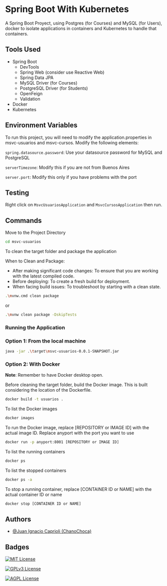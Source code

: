 # Spring Boot With Kubernetes

A Spring Boot Proyect, using Postgres (for Courses) and MySQL (for Users), docker to isolate applications in containers and Kubernetes to handle that containers.

[//]: # (## Screenshots)

[//]: # ()
[//]: # (![WoT App Screenshot]&#40;images/img-home.png&#41;)

[//]: # ()
[//]: # (![WoT App Screenshot]&#40;images/img-products.png&#41;)

[//]: # ()
[//]: # (![WoT App Screenshot]&#40;images/img-cart.png&#41;)

## Tools Used

- Spring Boot
  - DevTools
  - Spring Web (consider use Reactive Web)
  - Spring Data JPA
  - MySQL Driver (for Courses)
  - PostgreSQL Driver (for Students)
  - OpenFeign
  - Validation
- Docker
- Kubernetes


## Environment Variables

To run this project, you will need to modify the application.properties in msvc-usuarios and msvc-cursos. Modify the following elements:

`spring.datasource.password`: Use your datasource password for MySQL and PostgreSQL

`serverTimezone`: Modify this if you are not from Buenos Aires

`server.port`: Modify this only if you have problems with the port


## Testing

Right click on `MsvcUsuariosApplication` and `MsvcCursosApplication` then run.

## Commands

Move to the Project Directory
``` bash
cd msvc-usuarios
```

To clean the target folder and package the application

When to Clean and Package:
- After making significant code changes: To ensure that you are working with the latest compiled code.
- Before deploying: To create a fresh build for deployment.
- When facing build issues: To troubleshoot by starting with a clean state.
``` bash
.\mvnw.cmd clean package
```
or
``` bash
.\mvnw clean package -DskipTests
```

### Running the Application

### Option 1: From the local machine

``` bash
java -jar .\target\msvc-usuarios-0.0.1-SNAPSHOT.jar
```

### Option 2: With Docker

**Note**: Remember to have Docker desktop open.

Before cleaning the target folder, build the Docker image. This is built considering the location of the Dockerfile.
``` bash
docker build -t usuarios .
```

To list the Docker images
``` bash
docker images
```

To run the Docker image, replace [REPOSITORY or IMAGE ID] with the actual image ID. Replace anyport with the port you want to use
``` bash
docker run -p anyport:8001 [REPOSITORY or IMAGE ID]
```

To list the running containers
``` bash
docker ps
```

To list the stopped containers
``` bash
docker ps -a
```

To stop a running container, replace [CONTAINER ID or NAME] with the actual container ID or name
``` bash
docker stop [CONTAINER ID or NAME]
```

## Authors

- [@Juan Ignacio Caprioli (ChanoChoca)](https://github.com/ChanoChoca)

## Badges

[//]: # (Add badges from somewhere like: [shields.io]&#40;https://shields.io/&#41;)

[![MIT License](https://img.shields.io/badge/License-MIT-green.svg)](https://choosealicense.com/licenses/mit/)

[![GPLv3 License](https://img.shields.io/badge/License-GPL%20v3-yellow.svg)](https://opensource.org/licenses/)

[![AGPL License](https://img.shields.io/badge/license-AGPL-blue.svg)](http://www.gnu.org/licenses/agpl-3.0)
